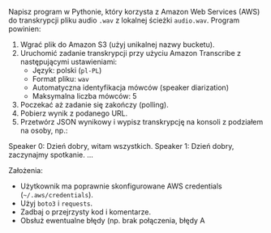 Napisz program w Pythonie, który korzysta z Amazon Web Services (AWS) do transkrypcji pliku audio `.wav` z lokalnej ścieżki `audio.wav`. Program powinien:

1. Wgrać plik do Amazon S3 (użyj unikalnej nazwy bucketu).
2. Uruchomić zadanie transkrypcji przy użyciu Amazon Transcribe z następującymi ustawieniami:
   - Język: polski (`pl-PL`)
   - Format pliku: `wav`
   - Automatyczna identyfikacja mówców (speaker diarization)
   - Maksymalna liczba mówców: 5
3. Poczekać aż zadanie się zakończy (polling).
4. Pobierz wynik z podanego URL.
5. Przetwórz JSON wynikowy i wypisz transkrypcję na konsoli z podziałem na osoby, np.:

Speaker 0: Dzień dobry, witam wszystkich.
Speaker 1: Dzień dobry, zaczynajmy spotkanie.
...

Założenia:
- Użytkownik ma poprawnie skonfigurowane AWS credentials (`~/.aws/credentials`).
- Użyj `boto3` i `requests`.
- Zadbaj o przejrzysty kod i komentarze.
- Obsłuż ewentualne błędy (np. brak połączenia, błędy A
